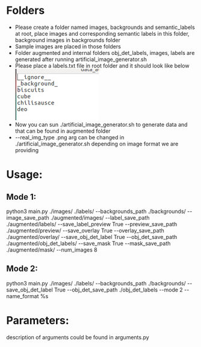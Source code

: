 # Folders
* Please create a folder named images, backgrounds and semantic_labels at root, place images and corresponding semantic labels in this folder, background images in backgrounds folder
* Sample images are placed in those folders
* Folder augmented and internal folders obj_det_labels, images, labels are generated after running artificial_image_generator.sh
* Please place a labels.txt file in root folder and it should look like below 
![alt text](https://github.com/santoshreddy254/artificial_image_generator/blob/master/labels.png)
* Now you can sun ./artificial_image_generator.sh to generate data and that can be found in augmented folder
* --real_img_type .png arg can be changed in ./artificial_image_generator.sh depending on image format we are providing

# Usage:

## Mode 1:
python3 main.py ./images/ ./labels/ --backgrounds_path ./backgrounds/ --image_save_path ./augmented/images/ --label_save_path ./augmented/labels/ --save_label_preview True --preview_save_path ./augmented/preview/ --save_overlay True --overlay_save_path ./augmented/overlay/ --save_obj_det_label True --obj_det_save_path ./augmented/obj_det_labels/ --save_mask True --mask_save_path ./augmented/mask/ --num_images 8

## Mode 2:
python3 main.py ./images/ ./labels/ --backgrounds_path ./backgrounds/ --save_obj_det_label True --obj_det_save_path ./obj_det_labels --mode 2 --name_format %s

# Parameters:
description of arguments could be found in arguments.py
